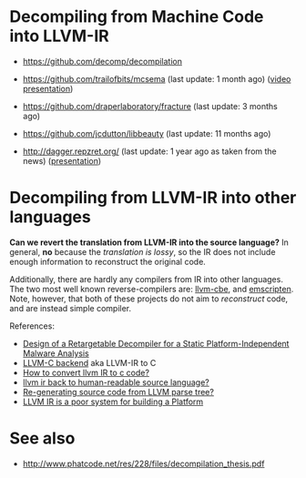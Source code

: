 # Decompiling from Machine Code into LLVM-IR

* https://github.com/decomp/decompilation

* https://github.com/trailofbits/mcsema (last update: 1 month ago) ([video presentation](https://www.youtube.com/watch?v=nW9bE5tUVYg))

* https://github.com/draperlaboratory/fracture (last update: 3 months ago)

* https://github.com/jcdutton/libbeauty (last update: 11 months ago)

* http://dagger.repzret.org/ (last update: 1 year ago as taken from the news) ([presentation](http://llvm.org/devmtg/2013-04/bougacha-slides.pdf))

# Decompiling from LLVM-IR into other languages

**Can we revert the translation from LLVM-IR into the source language?** In general, **no** because the *translation is lossy*, so the IR does not include enough information to reconstruct the original code.

Additionally, there are hardly any compilers from IR into other languages. The two most well known reverse-compilers are: [llvm-cbe](https://github.com/draperlaboratory/llvm-cbe), and [emscripten](https://github.com/kripken/emscripten). Note, however, that both of these projects do not aim to *reconstruct* code, and are instead simple compiler.

References:

* [Design of a Retargetable Decompiler for a Static Platform-Independent Malware Analysis](http://www.sersc.org/journals/IJSIA/vol5_no4_2011/8.pdf)
* [LLVM-C backend](https://github.com/draperlaboratory/llvm-cbe) aka LLVM-IR to C
* [How to convert llvm IR to c code?](http://stackoverflow.com/questions/8563670/)
* [llvm ir back to human-readable source language?](http://stackoverflow.com/questions/5180914/)
* [Re-generating source code from LLVM parse tree?](http://stackoverflow.com/questions/23296823/)
* [LLVM IR is a poor system for building a Platform](http://lists.cs.uiuc.edu/pipermail/llvmdev/2011-October/043719.html)

# See also

* http://www.phatcode.net/res/228/files/decompilation_thesis.pdf
